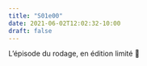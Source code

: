 ```yaml
---
title: "S01e00"
date: 2021-06-02T12:02:32-10:00
draft: false
---
```


L’épisode du rodage, en édition limité 🤫
